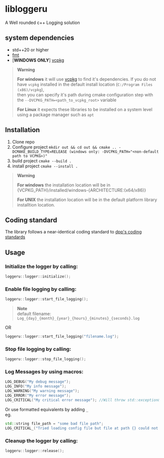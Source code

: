 # libloggeru
A Well rounded c++ Logging solution

## system dependencies
- std++20 or higher
- [fmt](https://github.com/fmtlib/fmt)
- [**WINDOWS ONLY**] [vcpkg](https://vcpkg.io/en/index.html)

> **Warning**
> 
> **For windows** it will use [vcpkg](https://vcpkg.io/en/index.html) to find it's dependencies. 
> If you do not have `vcpkg` installed in the default install location (`C:/Program Files (x86)/vcpkg`), <br>
> then you can specify it's path during cmake configuration step with the `--DVCPKG_PATH=<path_to_vcpkg_root>` variable
> 
> **For Linux** it expects these libraries to be installed on a system level using a package manager such as `apt`

## Installation
1. Clone repo
2. Configure project `mkdir out && cd out && cmake .. -DCMAKE_BUILD_TYPE=RELEASE (windows only: -DVCPKG_PATH="<non-default path to VCPKG>)"`
3. build project `cmake --build .`
5. install project `cmake --install .`

> **Warning**
> 
> **For windows** the installation location will be in {VCPKG_PATH}/installed/windows-{ARCHITECTURE:(x64/x86)}
>
> **For UNIX** the installation location will be in the default platform library installtion location.

## Coding standard
The library follows a near-identical coding standard to [dpp's coding standards](https://dpp.dev/coding-standards.html)

## Usage
### Initialize the logger by calling:
```cpp
loggeru::logger::initialize();
```

### Enable file logging by calling:
```cpp
loggeru::logger::start_file_logging();
```
> **Note** <br>
> default filename: `Log_{day}_{month}_{year}_{hours}_{minutes}_{seconds}.log`

OR 
```cpp
loggeru::logger::start_file_logging("filename.log");
```

### Stop file logging by calling:
```cpp
loggeru::logger::stop_file_logging();
```

### Log Messages by using macros:
```cpp
LOG_DEBUG("My debug message");
LOG_INFO("My info message");
LOG_WARNING("My warning message");
LOG_ERROR("My error message");
LOG_CRITICAL("My critical error message"); //Will throw std::exception&
```

Or use formatted equivalents by adding `_`<br>
eg. 
```cpp
std::string file_path = "some bad file path";
LOG_CRITICAL_("Tried loading config file but file at path {} could not be found", file_path);
```

### Cleanup the logger by calling:
```cpp
loggeru::logger::release();
```
